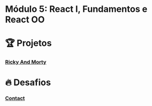 # Módulo 5: React I, Fundamentos e React OO

# :trophy:  Projetos

### [Ricky And Morty](https://github.com/Luuck4s/AceleraDev-React/tree/master/Modulo%205/ricky-morty)

# :fire: Desafios 

### [Contact](https://github.com/Luuck4s/AceleraDev-React/tree/master/Modulo%205/contact)